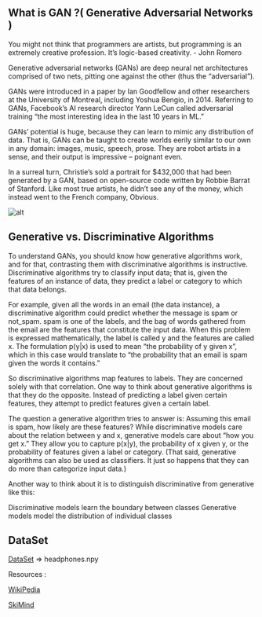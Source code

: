 
## What is GAN ?(  Generative Adversarial Networks ) 

You might not think that programmers are artists, but programming is an extremely creative profession. It’s logic-based creativity. - John Romero

Generative adversarial networks (GANs) are deep neural net architectures comprised of two nets, pitting one against the other (thus the “adversarial”).

GANs were introduced in a paper by Ian Goodfellow and other researchers at the University of Montreal, including Yoshua Bengio, in 2014. Referring to GANs, Facebook’s AI research director Yann LeCun called adversarial training “the most interesting idea in the last 10 years in ML.”

GANs’ potential is huge, because they can learn to mimic any distribution of data. That is, GANs can be taught to create worlds eerily similar to our own in any domain: images, music, speech, prose. They are robot artists in a sense, and their output is impressive – poignant even.

In a surreal turn, Christie’s sold a portrait for $432,000 that had been generated by a GAN, based on open-source code written by Robbie Barrat of Stanford. Like most true artists, he didn’t see any of the money, which instead went to the French company, Obvious.


![alt ](https://skymind.ai/images/wiki/aipainter.jpg)

## Generative vs. Discriminative Algorithms

To understand GANs, you should know how generative algorithms work, and for that, contrasting them with discriminative algorithms is instructive. Discriminative algorithms try to classify input data; that is, given the features of an instance of data, they predict a label or category to which that data belongs.

For example, given all the words in an email (the data instance), a discriminative algorithm could predict whether the message is spam or not_spam. spam is one of the labels, and the bag of words gathered from the email are the features that constitute the input data. When this problem is expressed mathematically, the label is called y and the features are called x. The formulation p(y|x) is used to mean “the probability of y given x”, which in this case would translate to “the probability that an email is spam given the words it contains.”

So discriminative algorithms map features to labels. They are concerned solely with that correlation. One way to think about generative algorithms is that they do the opposite. Instead of predicting a label given certain features, they attempt to predict features given a certain label.

The question a generative algorithm tries to answer is: Assuming this email is spam, how likely are these features? While discriminative models care about the relation between y and x, generative models care about “how you get x.” They allow you to capture p(x|y), the probability of x given y, or the probability of features given a label or category. (That said, generative algorithms can also be used as classifiers. It just so happens that they can do more than categorize input data.)

Another way to think about it is to distinguish discriminative from generative like this:

Discriminative models learn the boundary between classes
Generative models model the distribution of individual classes



## DataSet 

[DataSet](https://console.cloud.google.com/storage/browser/quickdraw_dataset/full/numpy_bitmap?pli=1) => headphones.npy

Resources : 

[WikiPedia](https://www.wikipedia.com)

[SkiMind](https://skymind.ai/wiki/generative-adversarial-network-gan)
